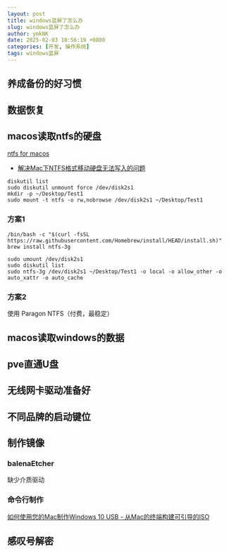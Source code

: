 ```yaml
---
layout: post
title: windows蓝屏了怎么办
slug: windows蓝屏了怎么办
author: ymkNK
date: 2025-02-03 10:56:19 +0800
categories: [开发, 操作系统]
tags: windows蓝屏
---
```



## 养成备份的好习惯


## 数据恢复


## macos读取ntfs的硬盘
[ntfs for macos](https://www.seagate.com/support/software/paragon/)
-   [解决Mac下NTFS格式移动硬盘无法写入的问题](https://www.bilibili.com/video/BV11U4y1k7TM/?spm_id_from=333.337.search-card.all.click&vd_source=31e016075d5dc418e05dd62618989320)
   ```shell
   diskutil list 
   sudo diskutil unmount force /dev/disk2s1
   mkdir -p ~/Desktop/Test1
   sudo mount -t ntfs -o rw,nobrowse /dev/disk2s1 ~/Desktop/Test1
   ```

### 方案1
```shell
/bin/bash -c "$(curl -fsSL https://raw.githubusercontent.com/Homebrew/install/HEAD/install.sh)"
brew install ntfs-3g
```

```
sudo umount /dev/disk2s1
sudo diskutil list 
sudo ntfs-3g /dev/disk2s1 ~/Desktop/Test1 -o local -o allow_other -o auto_xattr -o auto_cache
```

### 方案2
使用 Paragon NTFS（付费，最稳定）


## macos读取windows的数据


## pve直通U盘


## 无线网卡驱动准备好


## 不同品牌的启动键位


## 制作镜像

### balenaEtcher
缺少介质驱动

### 命令行制作
[如何使用您的Mac制作Windows 10 USB - 从Mac的终端构建可引导的ISO](https://www.freecodecamp.org/news/how-make-a-windows-10-usb-using-your-mac-build-a-bootable-iso-from-your-macs-terminal/)

## 感叹号解密



